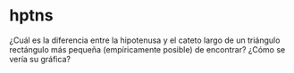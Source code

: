 # hptns
¿Cuál es la diferencia entre la hipotenusa y el cateto largo de un triángulo rectángulo más pequeña (empíricamente posible) de encontrar? ¿Cómo se vería su gráfica?

